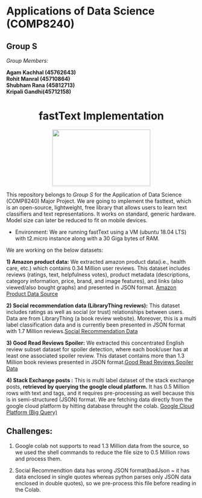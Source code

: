 Applications of Data Science (COMP8240)
===

## Group S 

*Group Members:* <br>

**Agam Kachhal  (45762643)** <br>
**Rohit Manral  (45710864)** <br>
**Shubham Rana  (45812713)** <br>
**Kripali Gandhi(45712158)** <br>

<center> <h1>fastText Implementation </h1> </center>

<p align="center">
  <img width="260" height="150" src="https://fasttext.cc/img/ogimage.png">
</p>

This repository belongs to *Group S* for the Application of Data Science (COMP8240) Major Project. We are going to implement the fasttext, which is an open-source, lightweight, free library that allows users to learn text classifiers and text representations. It works on standard, generic hardware. Model size  can later be reduced to fit on mobile devices.

* Environment: We are running fastText using a VM (ubuntu 18.04 LTS) with t2.micro instance along with a 30 Giga bytes of RAM.

We are working on the below datasets: 

**1) Amazon product data:** We extracted amazon product data(i.e., health care, etc.) which contains 0.34 Million user reviews. This dataset includes reviews (ratings, text, helpfulness votes), product metadata (descriptions, category information, price, brand, and image features), and links (also viewed/also bought graphs) and presented in JSON format. [Amazon Product Data Source](https://jmcauley.ucsd.edu/data/amazon/)

**2) Social recommendation data (LibraryThing reviews):** This dataset includes ratings as well as social (or trust) relationships between users. Data are from LibraryThing (a book review website). Moreover, this is a multi label classification data and is currently been presented in JSON format with 1.7 Million reviews.[Social Recommendation Data](https://cseweb.ucsd.edu/~jmcauley/datasets.html#google_local)

**3) Good Read Reviews Spoiler:** We extracted this concentrated English review subset dataset for spoiler detection, where each book/user has at least one associated spoiler review. This dataset contains more than 1.3 Million book reviews presented in JSON format.[Good Read Reviews Spoiler Data](https://sites.google.com/eng.ucsd.edu/ucsdbookgraph/reviews)

**4) Stack Exchange posts :** This is multi label dataset of the stack exchange posts, **retrieved by querying the google cloud platform.** It has 0.5 Million rows with text and tags, and it requires pre-processing as well because this is in semi-structured (JSON) format. We are fetching data directly from the google cloud platform by hitting database throught the colab. [Google Cloud Platform (Big Query)](https://bigquery.cloud.google.com/dataset/bigquery-public-data:stackoverflow)

## Challenges:

1. Google colab not supports to read 1.3 Million data from the source, so we used the shell commands to reduce the file size to 0.5 Million rows and process them.

2. Social Recommendtion data has wrong JSON format(badJson ~ it has data enclosed in single quotes whereas python parses only JSON data enclosed in double quotes), so we pre-process this file before reading in the Colab.
